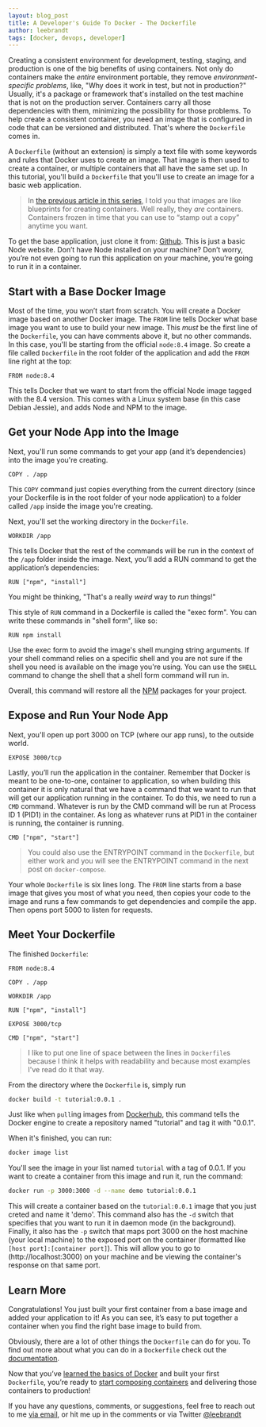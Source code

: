 ```yaml
---
layout: blog_post
title: A Developer's Guide To Docker - The Dockerfile
author: leebrandt
tags: [docker, devops, developer]
---
```


Creating a consistent environment for development, testing, staging, and production is one of the big benefits of using containers. Not only do containers make the *entire* environment portable, they remove *environment-specific problems*, like, "Why does it work in test, but not in production?" Usually, it's a package or framework that's installed on the test machine that is not on the production server. Containers carry all those dependencies with them, minimizing the possibility for those problems. To help create a consistent container, you need an image that is configured in code that can be versioned and distributed. That's where the `Dockerfile` comes in.

A `Dockerfile` (without an extension) is simply a text file with some keywords and rules that Docker uses to create an image. That image is then used to create a container, or multiple containers that all have the same set up. In this tutorial, you'll build a `Dockerfile` that you'll use to create an image for a basic web application.

>In [the previous article in this series](https://developer.okta.com/blog/2017/05/10/developers-guide-to-docker-part-1), I told you that images are like blueprints for creating containers. Well really, they *are* containers. Containers frozen in time that you can use to “stamp out a copy” anytime you want.

To get the base application, just clone it from: [Github](https://github.com/leebrandt/docker-node-sample). This is just a basic Node website. Don’t have Node installed on your machine? Don’t worry, you’re not even going to run this application on your machine, you’re going to run it in a container.

## Start with a Base Docker Image
Most of the time, you won’t start from scratch. You will create a Docker image based on another Docker image. The `FROM` line tells Docker what base image you want to use to build your new image. This *must* be the first line of the `Dockerfile`, you can have comments above it, but no other commands. In this case, you'll be starting from the official `node:8.4` image. So create a file called `Dockerfile` in the root folder of the application and add the `FROM` line right at the top:

```
FROM node:8.4
```

This tells Docker that we want to start from the official Node image tagged with the 8.4 version. This comes with a Linux system base (in this case Debian Jessie), and adds Node and NPM to the image.

## Get your Node App into the Image

Next, you'll run some commands to get your app (and it’s dependencies) into the image you're creating.

```
COPY . /app
```

This `COPY` command just copies everything from the current directory (since your Dockerfile is in the root folder of your node application) to a folder called `/app` inside the image you're creating.

Next, you'll set the working directory in the `Dockerfile`.

```
WORKDIR /app
```

This tells Docker that the rest of the commands will be run in the context of the `/app` folder inside the image. Next, you’ll add a RUN command to get the application’s dependencies:

```
RUN ["npm", "install"]
```

You might be thinking, "That's a really *weird* way to *run* things!"

This style of `RUN` command in a Dockerfile is called the "exec form". You can write these commands in "shell form", like so:

```
RUN npm install
```

Use the exec form to avoid the image's shell munging string arguments. If your shell command relies on a specific shell and you are not sure if the shell you need is available on the image you're using. You can use the `SHELL` command to change the shell that a shell form command will run in.

Overall, this command will restore all the [NPM](https://www.npmjs.org/) packages for your project.

## Expose and Run Your Node App

Next, you'll open up port 3000 on TCP (where our app runs), to the outside world.

```
EXPOSE 3000/tcp
```

Lastly, you’ll run the application in the container. Remember that Docker is meant to be one-to-one, container to application, so when building this container it is only natural that we have a command that we want to run that will get our application running in the container. To do this, we need to run a `CMD` command. Whatever is run by the CMD command will be run at Process ID 1 (PID1) in the container. As long as whatever runs at PID1 in the container is running, the container is running.

```
CMD ["npm", "start"]
```

>You could also use the ENTRYPOINT command in the `Dockerfile`, but either work and you will see the ENTRYPOINT command in the next post on `docker-compose`.


Your whole `Dockerfile` is six lines long. The `FROM` line starts from a base image that gives you most of what you need, then copies your code to the image and runs a few commands to get dependencies and compile the app. Then opens port 5000 to listen for requests.

## Meet Your Dockerfile

The finished `Dockerfile`:

```
FROM node:8.4

COPY . /app

WORKDIR /app

RUN ["npm", "install"]

EXPOSE 3000/tcp

CMD ["npm", "start"]
```

> I like to put one line of space between the lines in `Dockerfile`s because I think it helps with readability and because most examples I've read do it that way.

From the directory where the `Dockerfile` is, simply run 

```bash
docker build -t tutorial:0.0.1 .
```

Just like when `pull`ing images from [Dockerhub](https://hub.docker.com), this command tells the Docker engine to create a repository named "tutorial" and tag it with "0.0.1".

When it's finished, you can run:

```bash
docker image list
```

You'll see the image in your list named `tutorial` with a tag of 0.0.1. If you want to create a container from this image and run it, run the command:

```bash
docker run -p 3000:3000 -d --name demo tutorial:0.0.1  
```
This will create a container based on the `tutorial:0.0.1` image that you just creted and name it 'demo'. This command also has the `-d` switch that specifies that you want to run it in daemon mode (in the background). Finally, it also has the `-p` switch that maps port 3000 on the host machine (your local machine) to the exposed port on the container (formatted like `[host port]:[container port]`). This will allow you to go to (http://localhost:3000) on your machine and be viewing the container's response on that same port.

## Learn More

Congratulations! You just built your first container from a base image and added your application to it! As you can see, it’s easy to put together a container when you find the right base image to build from. 

Obviously, there are a lot of other things the `Dockerfile` can do for you. To find out more about what you can do in a `Dockerfile` check out the [documentation](https://docs.docker.com/engine/reference/builder/). 

Now that you’ve [learned the basics of Docker](https://developer.okta.com/blog/2017/05/10/developers-guide-to-docker-part-1) and built your first `Dockerfile`, you’re ready to [start composing containers](https://docs.docker.com/compose/) and delivering those containers to production!

If you have any questions, comments, or suggestions, feel free to reach out to me [via email](mailto:lee.brandt@okta.com), or hit me up in the comments or via Twitter [@leebrandt](https://twitter.com/leebrandt)